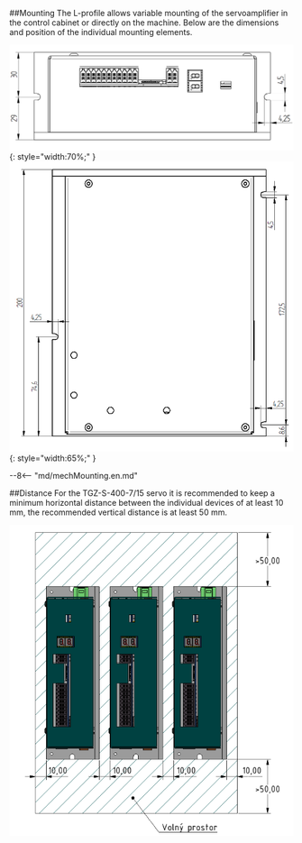 ##Mounting
The L-profile allows variable mounting of the servoamplifier in the control cabinet or directly on the machine.
Below are the dimensions and position of the individual mounting elements.

![TGZ-S-400-3/9 Mounting Front](../img/mounting1.png){: style="width:70%;" }
![TGZ-S-400-3/9 Mounting Top](../img/mounting2.png){: style="width:65%;" }

--8<-- "md/mechMounting.en.md"

##Distance
For the TGZ-S-400-7/15 servo it is recommended to keep a minimum horizontal distance between the individual devices of at least 10 mm, the recommended vertical distance is at least 50 mm.

![TGZ-S-230-5/15 Distance](../../../../source/img/placement1.png)